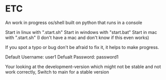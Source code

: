 # ETC
An work in progress os/shell built on python that runs in a console

Start in linux with ".start.sh"
Start in windows with "start.bat"
Start in mac with ".start.sh" (I don't have a mac and don't know if this even works)

If you spot a typo or bug don't be afraid to fix it, it helps to make progress.

Default Username: user1
Defualt Password: password1

Your looking at the development-version which might not be stable and not work correctly, Switch to main for a stable version